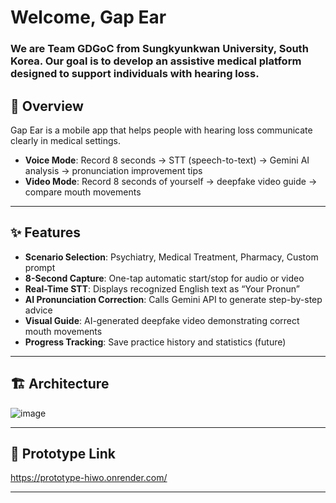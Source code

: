 # Welcome, Gap Ear
### We are Team GDGoC from Sungkyunkwan University, South Korea. Our goal is to develop an assistive medical platform designed to support individuals with hearing loss.

## 🔎 Overview

Gap Ear is a mobile app that helps people with hearing loss communicate clearly in medical settings.  
- **Voice Mode**: Record 8 seconds → STT (speech-to-text) → Gemini AI analysis → pronunciation improvement tips  
- **Video Mode**: Record 8 seconds of yourself → deepfake video guide → compare mouth movements  

---

## ✨ Features

- **Scenario Selection**: Psychiatry, Medical Treatment, Pharmacy, Custom prompt  
- **8-Second Capture**: One-tap automatic start/stop for audio or video  
- **Real-Time STT**: Displays recognized English text as “Your Pronun”  
- **AI Pronunciation Correction**: Calls Gemini API to generate step-by-step advice  
- **Visual Guide**: AI-generated deepfake video demonstrating correct mouth movements  
- **Progress Tracking**: Save practice history and statistics (future)  

---



## 🏗 Architecture
![image](https://github.com/user-attachments/assets/81cfe289-409c-4e61-a4a0-7ab0ab455681)


---

## 🔗 Prototype Link

https://prototype-hiwo.onrender.com/

---


